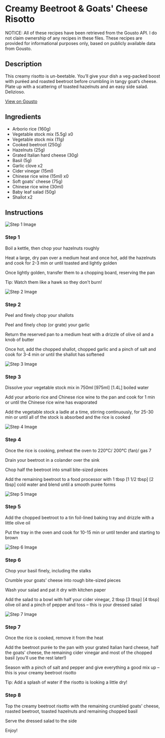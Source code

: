 # Creamy Beetroot & Goats' Cheese Risotto

NOTICE: All of these recipes have been retrieved from the Gousto API. I do not claim ownership of any recipes in these files. These recipes are provided for informational purposes only, based on publicly available data from Gousto.

## Description

This creamy risotto is un-beetable. You’ll give your dish a veg-packed boost with puréed and roasted beetroot before crumbling in tangy goat’s cheese. Plate up with a scattering of toasted hazelnuts and an easy side salad. Delizioso.

[View on Gousto](https://www.gousto.co.uk/recipes/cookbook/creamy-beetroot-goats-cheese-risotto)

## Ingredients

- Arborio rice (160g)
- Vegetable stock mix (5.5g) x0
- Vegetable stock mix (11g)
- Cooked beetroot (250g)
- Hazelnuts (25g)
- Grated Italian hard cheese (30g)
- Basil (5g)
- Garlic clove x2
- Cider vinegar (15ml)
- Chinese rice wine (15ml) x0
- Soft goats' cheese (75g)
- Chinese rice wine (30ml)
- Baby leaf salad (50g)
- Shallot x2

## Instructions

![Step 1 Image](https://production-media.gousto.co.uk/cms/recipe-step-image/step-1-1679399337504-x200.jpg)

### Step 1

Boil a kettle, then chop your hazelnuts roughly

Heat a large, dry pan over a medium heat and once hot, add the hazelnuts and cook for 2-3 min or until toasted and lightly golden

Once lightly golden, transfer them to a chopping board, reserving the pan

Tip: Watch them like a hawk so they don't burn!

![Step 2 Image](https://production-media.gousto.co.uk/cms/recipe-step-image/step-2-1679399343808-x200.jpg)

### Step 2

Peel and finely chop your shallots

Peel and finely chop (or grate) your garlic

Return the reserved pan to a medium heat with a drizzle of olive oil and a knob of butter

Once hot, add the chopped shallot, chopped garlic and a pinch of salt and cook for 3-4 min or until the shallot has softened

![Step 3 Image](https://production-media.gousto.co.uk/cms/recipe-step-image/step-3-1679399349416-x200.jpg)

### Step 3

Dissolve your vegetable stock mix in 750ml <span class="text-purple">[975ml]</span> <span class="text-danger">[1.4L]</span> boiled water

Add your arborio rice and Chinese rice wine to the pan and cook for 1 min or until the Chinese rice wine has evaporated

Add the vegetable stock a ladle at a time, stirring continuously, for 25-30 min or until all of the stock is absorbed and the rice is cooked

![Step 4 Image](https://production-media.gousto.co.uk/cms/recipe-step-image/step-4-1679399355188-x200.jpg)

### Step 4

Once the rice is cooking, preheat the oven to 220°C/ 200°C (fan)/ gas 7

Drain your beetroot in a colander over the sink

Chop half the beetroot into small bite-sized pieces

Add the remaining beetroot to a food processor with 1 tbsp <span class="text-purple">[1 1/2 tbsp]</span> <span class="text-danger">[2 tbsp] </span>cold water and blend until a smooth purée forms

![Step 5 Image](https://production-media.gousto.co.uk/cms/recipe-step-image/step-5-1679399361925-x200.jpg)

### Step 5

Add the chopped beetroot to a tin foil-lined baking tray and drizzle with a little olive oil

Put the tray in the oven and cook for 10-15 min or until tender and starting to brown

![Step 6 Image](https://production-media.gousto.co.uk/cms/recipe-step-image/step-6-1679399367372-x200.jpg)

### Step 6

Chop your basil finely, including the stalks

Crumble your goats' cheese into rough bite-sized pieces

Wash your salad and pat it dry with kitchen paper

Add the salad to a bowl with half your cider vinegar, 2 tbsp <span class="text-purple">[3 tbsp]</span> <span class="text-danger">[4 tbsp] </span>olive oil and a pinch of pepper and toss – this is your dressed salad

![Step 7 Image](https://production-media.gousto.co.uk/cms/recipe-step-image/step-7-1679399373298-x200.jpg)

### Step 7

Once the rice is cooked, remove it from the heat

Add the beetroot purée to the pan with your grated Italian hard cheese, half the goats' cheese, the remaining cider vinegar and most of the chopped basil (you’ll use the rest later!)

Season with a pinch of salt and pepper and give everything a good mix up – this is your creamy beetroot risotto

Tip: Add a splash of water if the risotto is looking a little dry!

### Step 8

Top the creamy beetroot risotto with the remaining crumbled goats' cheese, roasted beetroot, toasted hazelnuts and remaining chopped basil

Serve the dressed salad to the side

Enjoy!

